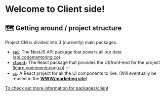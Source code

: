 <h1>Welcome to Client side!</h1>

## 🗺 Getting around / project structure
Project CM is divided into 3 (currently) main packages.
- [**`api`**](packages/api/README.md): The NestJS API package that powers all our data ([api.codementoring.co](https://api.codementoring.co))
- [**`client`**](packages/client/README.md): The React package that provides the UI/front-end for the project ([learn.codementoring.co](https://learn.codementoring.co)) ✅
- [**`ui`**](packages/client/README.md): A React project for all the UI components to live. (Will eventually be reused in the **[WWW/marketing site](https://github.com/code-mentoring/www)**)


[To check out more information for packages/client](https://github.com/code-mentoring/learn/wiki/Client)
